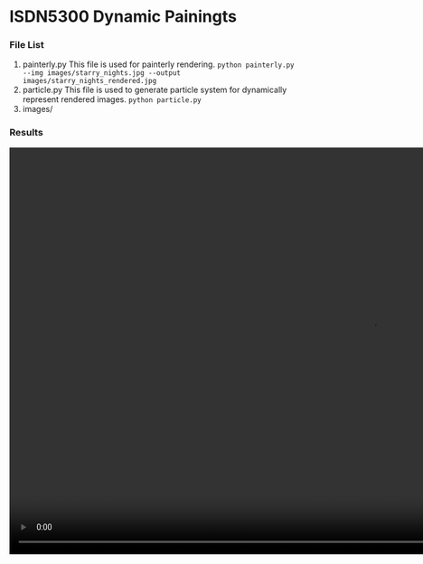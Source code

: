 # ISDN5300 Dynamic Painingts
### File List
1. painterly.py
This file is used for painterly rendering.
`python painterly.py --img images/starry_nights.jpg --output images/starry_nights_rendered.jpg`
2. particle.py
This file is used to generate particle system for dynamically represent rendered images.
`python particle.py`
3. images/
### Results
<video src="images/Final_Results.mp4.mp4" width="1280" height="720" controls></video>